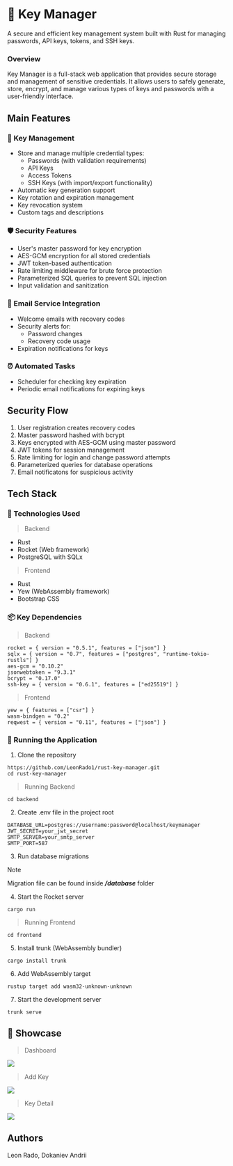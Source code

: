 # 🔐 Key Manager
A secure and efficient key management system built with Rust for managing passwords, API keys, tokens, and SSH keys.

### Overview
Key Manager is a full-stack web application that provides secure storage and management of sensitive credentials. It allows users to safely generate, store, encrypt, and manage various types of keys and passwords with a user-friendly interface.

## Main Features

### 🔑 Key Management
- Store and manage multiple credential types:
  - Passwords (with validation requirements)
  - API Keys
  - Access Tokens
  - SSH Keys (with import/export functionality)
- Automatic key generation support
- Key rotation and expiration management
- Key revocation system
- Custom tags and descriptions

### 🛡️ Security Features
- User's master password for key encryption
- AES-GCM encryption for all stored credentials
- JWT token-based authentication
- Rate limiting middleware for brute force protection
- Parameterized SQL queries to prevent SQL injection
- Input validation and sanitization

### 📧 Email Service Integration
- Welcome emails with recovery codes
- Security alerts for:
  - Password changes
  - Recovery code usage
- Expiration notifications for keys
 
### ⏰ Automated Tasks
- Scheduler for checking key expiration
- Periodic email notifications for expiring keys

## Security Flow
1. User registration creates recovery codes
2. Master password hashed with bcrypt
3. Keys encrypted with AES-GCM using master password
4. JWT tokens for session management
5. Rate limiting for login and change password attempts
6. Parameterized queries for database operations
7. Email notificatons for suspicious activity
 
## Tech Stack

### 🔧 Technologies Used
> Backend
- Rust
- Rocket (Web framework)
- PostgreSQL with SQLx
> Frontend
- Rust
- Yew (WebAssembly framework)
- Bootstrap CSS

### 📦 Key Dependencies
> Backend
```
rocket = { version = "0.5.1", features = ["json"] }
sqlx = { version = "0.7", features = ["postgres", "runtime-tokio-rustls"] }
aes-gcm = "0.10.2"
jsonwebtoken = "9.3.1"
bcrypt = "0.17.0"
ssh-key = { version = "0.6.1", features = ["ed25519"] }
```
> Frontend
```
yew = { features = ["csr"] }
wasm-bindgen = "0.2"
reqwest = { version = "0.11", features = ["json"] }
```

### 🚀 Running the Application
1. Clone the repository
```
https://github.com/LeonRado1/rust-key-manager.git
cd rust-key-manager
```
> Running Backend
```
cd backend
```
2. Create .env file in the project root
```
DATABASE_URL=postgres://username:password@localhost/keymanager
JWT_SECRET=your_jwt_secret
SMTP_SERVER=your_smtp_server
SMTP_PORT=587
```
3. Run database migrations
> [!NOTE]
> Migration file can be found inside ***/database*** folder
4. Start the Rocket server
```
cargo run
```
> Running Frontend
```
cd frontend
```
5. Install trunk (WebAssembly bundler)
```
cargo install trunk
```
6. Add WebAssembly target
```
rustup target add wasm32-unknown-unknown
```
7. Start the development server
```
trunk serve
```

## 🦀 Showcase
> Dashboard

![](https://github.com/user-attachments/assets/57c0e122-2a59-4c95-b02a-932d11c8f4d0)

> Add Key

![](https://github.com/user-attachments/assets/68e25bcb-f259-44ec-9ee5-a00cdb8d112f)

> Key Detail

![](https://github.com/user-attachments/assets/8debe1ed-8008-452a-a5e1-abd79c85cd14)

## Authors
Leon Rado, Dokaniev Andrii
